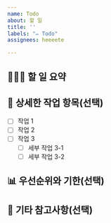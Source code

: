 ```yaml
---
name: Todo
about: 할 일
title: ''
labels: "✏️ Todo"
assignees: heeeete

---
```


## 🧑🏻‍💻 할 일 요약
<!-- 할 일에 대한 간단한 요약을 적어주세요. -->

## 📝 상세한 작업 항목(선택)
<!-- 구체적으로 무엇을 해야 하는지 작성해 주세요. 가능하다면 체크리스트를 사용해 주세요. -->

- [ ] 작업 1
- [ ] 작업 2
- [ ] 작업 3
  - [ ] 세부 작업 3-1
  - [ ] 세부 작업 3-2

## 📊 우선순위와 기한(선택)
<!-- 이 할 일의 우선순위와 완료 기한을 명시해 주세요. -->

## 🔗 기타 참고사항(선택)
<!-- 이 할 일을 수행하는 데 참고해야 할 사항이 있다면 여기에 추가해 주세요. -->
